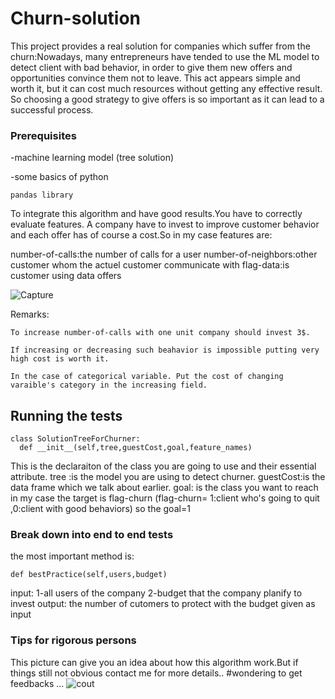# Churn-solution
This project provides a real solution for companies which suffer from the churn:Nowadays, many entrepreneurs have tended to use the ML model to detect client with bad behavior, in order to give them new offers and opportunities convince them not to leave. This act appears simple and worth it, but it can cost much resources without getting any effective result. So choosing a good strategy to give offers is so important as it can lead to a successful process.

### Prerequisites
-machine learning model (tree solution)

-some basics of python
```
pandas library
```
To integrate this algorithm and have good results.You have to correctly evaluate 
features.
A company have to invest to improve customer behavior and each offer  has of course a cost.So in my case features are:

number-of-calls:the number of calls for a user
number-of-neighbors:other customer whom  the actuel customer communicate with
flag-data:is customer using data offers

![Capture](https://user-images.githubusercontent.com/54355576/65855632-56d57380-e357-11e9-9cec-53aa6b8462cc.PNG)

Remarks:
```
To increase number-of-calls with one unit company should invest 3$.
```
```
If increasing or decreasing such beahavior is impossible putting very high cost is worth it.
```
```
In the case of categorical variable. Put the cost of changing varaible's category in the increasing field.
```
## Running the tests
```
class SolutionTreeForChurner:
  def __init__(self,tree,guestCost,goal,feature_names)
```
This is the declaraiton of the class you are going to use and their essential attribute.
tree :is the model you are using to detect churner.
guestCost:is the data frame which we talk about earlier.
goal: is the class you want to reach in my case the target is flag-churn (flag-churn= 1:client who's going to quit ,0:client with good behaviors) so the goal=1

### Break down into end to end tests
the most important method is:
```
def bestPractice(self,users,budget)
```
input:  1-all users of the company 2-budget that the company planify to invest
output: the number of cutomers to protect with the budget given as input

### Tips for rigorous persons
This picture can give you an idea about how this algorithm work.But if things still not obvious contact me for more details..
#wondering to get feedbacks ...
![cout](https://user-images.githubusercontent.com/54355576/65860270-d9fbc700-e361-11e9-9c6a-d7362fb5fa1c.PNG)




